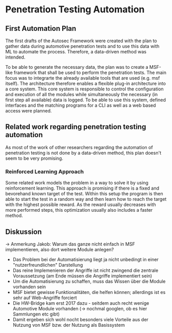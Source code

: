 # Penetration Testing Automation

## First Automation Plan

The first drafts of the Autosec Framework were created with the plan to gather data during automotive penetration tests and to use this data with ML to automate the process. Therefore, a data-driven method was intended.

To be able to generate the necessary data, the plan was to create a MSF-like framework that shall be used to perform the penetration tests. The main focus was to integrarte the already available tools that are used (e.g. msf itself). The architecture therefore enables a flexible plug-in architecture into a core system. This core system is responsible to control the configuration and execution of all the modules while simultaneously the necessary (in first step all available) data is logged. To be able to use this system, defined interfaces and the matching programs for a CLI as well as a web based access were planned. 

## Related work regarding penetration testing automation

As most of the work of other researchers regarding the automation of penetration testing is not done by a data-driven method, this plan doesn't seem to be very promising. 

### Reinforced Learning Approach

Some related work  models the problem in a way to solve it by using reinforcement learning. This approach is promising if there is a fixed and bevorehand known target of the test. Within this setup the program is then able to start the test in a random way and then learn how to reach the target with the highest possible reward. As the reward usually decreases with more performed steps, this optimization usually also includes a faster method.


## Diskussion

-> Anmerkung Jakob: Warum das ganze nicht einfach in MSF implementieren, also dort weitere Module anlegen?
- Das Problem bei der Automatisierung liegt ja nicht unbedingt in einer "nutzerfreundlichen" Darstellung
- Das reine Implemenieren der Angriffe ist nicht zwingend die zentrale Voraussetzung (am Ende müssen die Angriffe implementiert sein)
- Um die Automatisierung zu schaffen, muss das Wissen über die Module vorhanden sein
- MSF bietet gewisse Funktionalitäten, die helfen können; allerdings ist es sehr auf Web-Angriffe forciert
- Die HW-Bridge kam erst 2017 dazu - seitdem auch recht wenige Automotive Module vorhanden (-> nochmal googlen, ob es hier Sammlungen etc gibt)
- Damit ergeben sich wohl nocht besonders viele Vorteile aus der Nutzung von MSF bzw. der Nutzung als Basissystem
